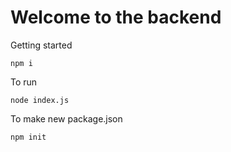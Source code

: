 # Welcome to the backend
Getting started
```
npm i
```

To run
```
node index.js
```

To make new package.json
```
npm init
```